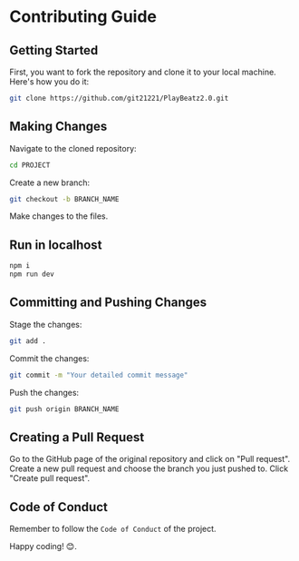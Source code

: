 # Contributing Guide

## Getting Started

First, you want to fork the repository and clone it to your local machine. Here's how you do it:

```bash
git clone https://github.com/git21221/PlayBeatz2.0.git
```

## Making Changes

Navigate to the cloned repository:

```bash
cd PROJECT
```

Create a new branch:

```bash
git checkout -b BRANCH_NAME
```

Make changes to the files.

## Run in localhost

```bash
npm i
npm run dev
```

## Committing and Pushing Changes

Stage the changes:

```bash
git add .
```

Commit the changes:

```bash
git commit -m "Your detailed commit message"
```

Push the changes:

```bash
git push origin BRANCH_NAME
```

## Creating a Pull Request

Go to the GitHub page of the original repository and click on "Pull request". Create a new pull request and choose the branch you just pushed to. Click "Create pull request".

## Code of Conduct

Remember to follow the `Code of Conduct` of the project.

 Happy coding! 😊.
